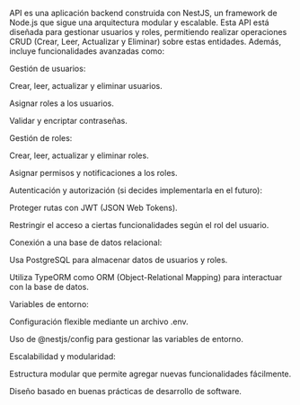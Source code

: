 API es una aplicación backend construida con NestJS, un framework de Node.js que sigue una arquitectura modular y escalable. Esta API está diseñada para gestionar usuarios y roles, permitiendo realizar operaciones CRUD (Crear, Leer, Actualizar y Eliminar) sobre estas entidades. Además, incluye funcionalidades avanzadas como:

Gestión de usuarios:

Crear, leer, actualizar y eliminar usuarios.

Asignar roles a los usuarios.

Validar y encriptar contraseñas.

Gestión de roles:

Crear, leer, actualizar y eliminar roles.

Asignar permisos y notificaciones a los roles.

Autenticación y autorización (si decides implementarla en el futuro):

Proteger rutas con JWT (JSON Web Tokens).

Restringir el acceso a ciertas funcionalidades según el rol del usuario.

Conexión a una base de datos relacional:

Usa PostgreSQL para almacenar datos de usuarios y roles.

Utiliza TypeORM como ORM (Object-Relational Mapping) para interactuar con la base de datos.

Variables de entorno:

Configuración flexible mediante un archivo .env.

Uso de @nestjs/config para gestionar las variables de entorno.

Escalabilidad y modularidad:

Estructura modular que permite agregar nuevas funcionalidades fácilmente.

Diseño basado en buenas prácticas de desarrollo de software.


